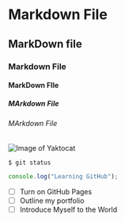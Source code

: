 # Markdown File

## MarkDown file

### Markdown File

#### MarkDown FIle

##### MArkdown File

###### MArkdown File

![Image of Yaktocat](https://octodex.github.com/images/yaktocat.png)

```
$ git status
```
``` javascript
console.log("Learning GitHub");
```

-[ ] Turn on GitHub Pages
-[ ] Outline my portfolio
-[ ] Introduce Myself to the World
